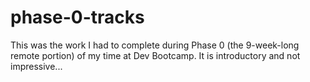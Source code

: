 # phase-0-tracks

This was the work I had to complete during Phase 0 (the 9-week-long remote portion) of my time at Dev Bootcamp. It is introductory and not impressive...
